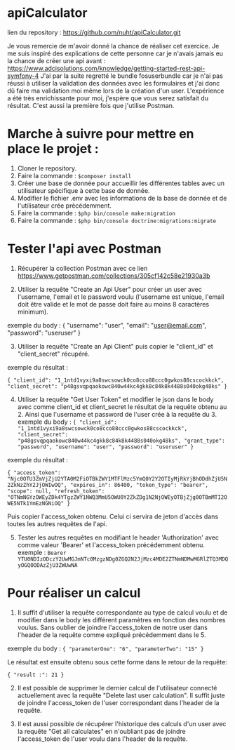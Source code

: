 # apiCalculator

lien du repository : https://github.com/nuht/apiCalculator.git

Je vous remercie de m'avoir donné la chance de réaliser cet exercice. Je me suis inspiré des explications de cette personne car je n'avais jamais eu la chance de créer une api avant : https://www.adcisolutions.com/knowledge/getting-started-rest-api-symfony-4 
J'ai par la suite regretté le bundle fosuserbundle car je n'ai pas réussi à utiliser la validation des données avec les formulaires et j'ai donc dû faire ma validation moi même lors de la création d'un user. L'expérience a été très enrichissante pour moi, j'espère que vous serez satisfait du résultat.
C'est aussi la première fois que j'utilise Postman.

# Marche à suivre pour mettre en place le projet :

1. Cloner le repository.
2. Faire la commande : `$composer install`
3. Créer une base de donnée pour accueillir les différentes tables avec un utilisateur spécifique à cette base de donnée.
4. Modifier le fichier .env avec les informations de la base de donnée et de l'utilisateur crée précédemment.
5. Faire la commande : `$php bin/console make:migration`
6. Faire la commande : `$php bin/console doctrine:migrations:migrate`

# Tester l'api avec Postman

1. Récupérer la collection Postman avec ce lien https://www.getpostman.com/collections/305cf142c58e21930a3b

2. Utiliser la requête "Create an Api User" pour créer un user avec l'username, l'email et le password voulu (l'username est unique, l'email doit être valide et le mot de passe doit faire au moins 8 caractères minimum).

exemple du body :
{
	"username": "user",
	"email": "user@email.com",
	"password": "useruser"
}

3. Utiliser la requête "Create an Api Client" puis copier le "client_id" et "client_secret" récupéré.

exemple du résultat : 

`{
    "client_id": "1_1ntd1vyxi9a8swcsowck0co8cco88ccc0gwkos88cscockkck",
    "client_secret": "p48gsvqpqaokowc840w44kc4gkk8c84k8k4488s040okg48ks"
}`

4. Utiliser la requête "Get User Token" et modifier le json dans le body avec comme client_id et client_secret le résultat de la requête obtenu au 2.
Ainsi que l'username et password de l'user crée à la requête du 3. 
exemple du body :
`{
    "client_id": "1_1ntd1vyxi9a8swcsowck0co8cco88ccc0gwkos88cscockkck",
    "client_secret": "p48gsvqpqaokowc840w44kc4gkk8c84k8k4488s040okg48ks",
    "grant_type": "password",
    "username": "user",
    "password": "useruser"
}`

exemple du résultat :

`{
    "access_token": "Njc0OTU3ZmVjZjU2YTA0M2FiOTBkZWY1MTFlMzc5YmQ0Y2Y2OTIyMjRkYjBhODdhZjU5N2ZkNzZhY2JjOWIwOQ",
    "expires_in": 86400,
    "token_type": "bearer",
    "scope": null,
    "refresh_token": "OTNmNGYzOWEyZDk4YTgzZWY1NWQ3MmU5OWU0Y2ZkZDg1N2NjOWEyOTBjZjg0OTBmMTI2OWE5NTk1YmEzNGNiOQ"
}`

Puis copier l'access_token obtenu. Celui ci servira de jeton d'accès dans toutes les autres requêtes de l'api.

5. Tester les autres requêtes en modifiant le header 'Authorization' avec comme valeur 'Bearer' et l'access_token précédemment obtenu.
exemple : `Bearer YTU0NDIzODczY2UwMGJmNTc0MzgzNDg0ZGQ2N2JjMzc4MDE2ZTNmNDMwMGRlZTQ3MDQyOGQ0ODAzZjU3ZWUwNA`

# Pour réaliser un calcul

1. Il suffit d'utiliser la requête correspondante au type de calcul voulu et de modifier dans le body les différent paramètres en fonction des nombres voulus. Sans oublier de joindre l'access_token de notre user dans l'header de la requête comme expliqué précédemment dans le 5.

exemple du body :
`{
    "parameterOne": "6",
    "parameterTwo": "15"
}`

Le résultat est ensuite obtenu sous cette forme dans le retour de la requête:

`{
    "result :": 21
}`

2. Il est possible de supprimer le dernier calcul de l'utilisateur connecté actuellement avec la requête "Delete last user calculation". Il suffit juste de joindre l'access_token de l'user correspondant dans l'header de la requête.

3. Il est aussi possible de récupérer l'historique des calculs d'un user avec la requête "Get all calculates" en n'oubliant pas de joindre l'access_token de l'user voulu dans l'header de la requête.

